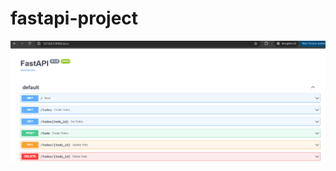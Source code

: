 # fastapi-project

![screenshot](https://github.com/f-kuzey-edes-huyal/fastapi-project/blob/main/fastapi_img.png)

